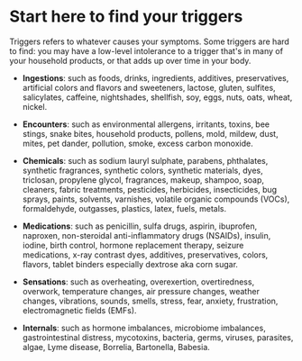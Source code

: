 <!--
source: jph
tags: starters
-->

# Start here to find your triggers

Triggers refers to whatever causes your symptoms. Some triggers are hard to find: you may have a low-level intolerance to a trigger that's in many of your household products, or that adds up over time in your body.

* **Ingestions**: such as foods, drinks, ingredients, additives, preservatives, artificial colors and flavors and sweeteners, lactose, gluten, sulfites, salicylates, caffeine, nightshades, shellfish, soy, eggs, nuts, oats, wheat, nickel.

* **Encounters**: such as environmental allergens, irritants, toxins, bee stings, snake bites, household products, pollens, mold, mildew, dust, mites, pet dander, pollution, smoke, excess carbon monoxide.

* **Chemicals**: such as sodium lauryl sulphate, parabens, phthalates, synthetic fragrances, synthetic colors, synthetic materials, dyes, triclosan, propylene glycol, fragrances, makeup, shampoo, soap, cleaners, fabric treatments, pesticides, herbicides, insecticides, bug sprays, paints, solvents, varnishes, volatile organic compounds (VOCs), formaldehyde, outgasses, plastics, latex, fuels, metals.

* **Medications**: such as penicillin, sulfa drugs, aspirin, ibuprofen, naproxen, non-steroidal anti-inflammatory drugs (NSAIDs), insulin, iodine, birth control, hormone replacement therapy, seizure medications, x-ray contrast dyes, additives,  preservatives, colors, flavors, tablet binders especially dextrose aka corn sugar.

* **Sensations**: such as overheating, overexertion, overtiredness, overwork, temperature changes, air pressure changes, weather changes, vibrations, sounds, smells, stress, fear, anxiety, frustration, electromagnetic fields (EMFs).

* **Internals**: such as hormone imbalances, microbiome imbalances, gastrointestinal distress, mycotoxins, bacteria, germs, viruses, parasites, algae, Lyme disease, Borrelia, Bartonella, Babesia.
